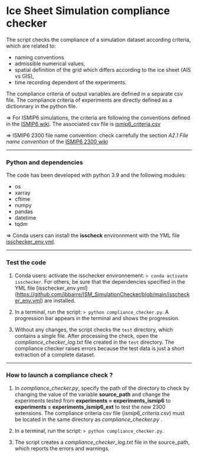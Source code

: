 # Ice Sheet Simulation compliance checker

The script checks the compliance of a simulation dataset according criteria, which are related to:

* naming conventions 
* admissible numerical values,
* spatial definition of the grid which differs according to the ice sheet (AIS vs GIS),
* time recording dependent of the experiments.

The compliance criteria of output variables are defined in a separate csv file. The compliance criteria of experiments are directly defined as a dictionnary in the python file.

=> For ISMIP6 simulations, the criteria are following the conventions defined in the [ISMIP6 wiki](https://www.climate-cryosphere.org/wiki/index.php?title=ISMIP6-Projections-Antarctica#Appendix_1_.E2.80.93_Output_grid_definition_and_interpolation). The associated csv file is [ismip6_criteria.csv](https://github.com/jbbarre/ISM_SimulationChecker/blob/main/ismip6_criteria.csv)

=> ISMIP6 2300 file name convention: check carrefully the section _A2.1 File name convention_ of the [ISMIP6 2300 wiki](https://www.climate-cryosphere.org/wiki/index.php?title=ISMIP6-Projections2300-Antarctica)

*************************************************

### Python and dependencies

The code has been developed with python 3.9 and the following modules:

* os
* xarray
* cftime
* numpy
* pandas
* datetime
* tqdm
  
=> Conda users can install the **isscheck** environnment with the YML file [isschecker_env.yml](https://github.com/jbbarre/ISM_SimulationChecker/blob/main/isschecker_env.yml).

*************************************************

### Test the code

1. Conda users: activate the isschecker environnement: `> conda activate isschecker`. 
   For others, be sure that the dependencies specified in the YML file [isschecker_env.yml]  (https://github.com/jbbarre/ISM_SimulationChecker/blob/main/isschecker_env.yml) are installed. 
   
2. In a terminal, run the script: `> python compliance_checker.py`. A progression bar appears in the terminal and shows the progression.
   
3. Without any changes, the script checks the `test` directory, which contains a single file. After processing the check, open the *compliance_checker_log.txt* file created in the `test` directory. The compliance checker raises errors because the test data is just a short extraction of a complete dataset.
   
*************************************************

### How to launch a compliance check ?

1. In *compliance_checker.py*, specify the path of the directory to check by changing the value of the variable **source_path** and change the experiments tested from **experiments = experiments_ismip6** to **experiments = experiments_ismip6_ext** to test the new 2300 extensions. The compliance criteria csv file (*ismip6_criteria.csv*) must be located in the same directory as *compliance_checker.py* .

2. In a terminal, run the script:
`> python compliance_checker.py`.

3. The script creates a *compliance_checker_log.txt* file in the source_path, which reports the errors and warnings.



